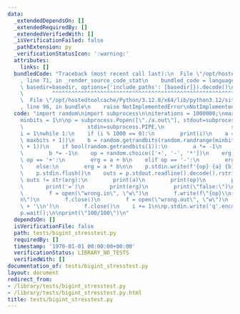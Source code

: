 ```yaml
---
data:
  _extendedDependsOn: []
  _extendedRequiredBy: []
  _extendedVerifiedWith: []
  _isVerificationFailed: false
  _pathExtension: py
  _verificationStatusIcon: ':warning:'
  attributes:
    links: []
  bundledCode: "Traceback (most recent call last):\n  File \"/opt/hostedtoolcache/Python/3.12.8/x64/lib/python3.12/site-packages/onlinejudge_verify/documentation/build.py\"\
    , line 71, in _render_source_code_stat\n    bundled_code = language.bundle(stat.path,\
    \ basedir=basedir, options={'include_paths': [basedir]}).decode()\n          \
    \         ^^^^^^^^^^^^^^^^^^^^^^^^^^^^^^^^^^^^^^^^^^^^^^^^^^^^^^^^^^^^^^^^^^^^^^^^^^^^^^^^^\n\
    \  File \"/opt/hostedtoolcache/Python/3.12.8/x64/lib/python3.12/site-packages/onlinejudge_verify/languages/python.py\"\
    , line 96, in bundle\n    raise NotImplementedError\nNotImplementedError\n"
  code: "import random\nimport subprocess\n\niterations = 1000000;\nmaxbits = 50000\n\
    minbits = 1\n\np = subprocess.Popen([\"./a.out\"], stdout=subprocess.PIPE,\n \
    \                    stdin=subprocess.PIPE,\n                     stderr=subprocess.PIPE)\n\
    i = 1\nwhile 1:\n    if (i % 1000 == 0):\n        print(i)\n    a = random.getrandbits(random.randrange(minbits,\
    \ maxbits + 1))\n    b = random.getrandbits(random.randrange(minbits, maxbits\
    \ + 1))\n    if bool(random.getrandbits(1)):\n        a *= -1\n    if bool(random.getrandbits(1)):\n\
    \        b *= -1\n    op = random.choice(['+', '-', '*'])\n    erg = 0\n    if\
    \ op == '+':\n        erg = a + b\n    elif op == '-':\n        erg = a - b\n\
    \    else:\n        erg = a * b\n\n    p.stdin.write(f'{op} {a} {b}\\n'.encode())\n\
    \    p.stdin.flush()\n    outs = p.stdout.readline().decode().rstrip()\n    if\
    \ outs != str(erg):\n        print(a)\n        print(op)\n        print(b)\n \
    \       print('=')\n        print(erg)\n        print(\"false:\")\n        print(outs)\n\
    \        f = open(\"wrong.in\", \"w\")\n        f.write(f\"{op}\\n{a}\\n{b}\\\
    n\")\n        f.close()\n        f = open(\"wrong.out\", \"w\")\n        f.write(str(erg)\
    \ + '\\n')\n        f.close()\n    i += 1\n\np.stdin.write('q'.encode())\np.stdin.flush()\n\
    p.wait();\n\nprint(\"100/100\")\n"
  dependsOn: []
  isVerificationFile: false
  path: tests/bigint_stresstest.py
  requiredBy: []
  timestamp: '1970-01-01 00:00:00+00:00'
  verificationStatus: LIBRARY_NO_TESTS
  verifiedWith: []
documentation_of: tests/bigint_stresstest.py
layout: document
redirect_from:
- /library/tests/bigint_stresstest.py
- /library/tests/bigint_stresstest.py.html
title: tests/bigint_stresstest.py
---
```

